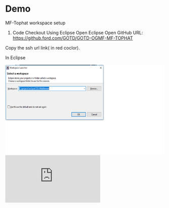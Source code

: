 # Demo
MF-Tophat workspace setup

1. Code Checkout Using Eclipse
Open Eclipse
Open GitHub URL: https://github.ford.com/GOTD/GOTD-OGMF-MF-TOPHAT

Copy the ssh url link( in red coclor).

In Eclipse

![alt text](https://github.com/sing188/Demo/blob/master/Untitled.png)
![ Click here for Workspace setup document](https://github.com/sing188/Demo/blob/master/OG-Tophat-workspace-setup.pdf)
